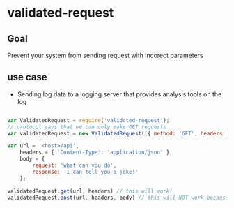 # validated-request

## Goal
Prevent your system from sending request with incorect parameters

## use case
* Sending log data to a logging server that provides analysis tools on the log

```javascript

var ValidatedRequest = require('validated-request');
// protocol says that we can only make GET requests
var validatedRequest = new ValidatedRequest([{ method: 'GET', headers: { 'Content-Type': 'string' } }]);

var url = '<host>/api',
    headers = { 'Content-Type': 'application/json' },
    body = {
        request: 'what can you do',
        response: 'I can tell you a joke!'
    };

validatedRequest.get(url, headers) // this will work!
validatedRequest.post(url, headers, body) // this will NOT work because aggrement is that the system should only make GET requests

```